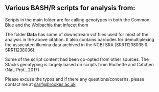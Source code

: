 ## Various BASH/R scripts for analysis from:



Scripts in the main folder are for calling genotypes in both the Common Blue
and the Wolbachia that infecet them

The folder **Data** has some of  downstream vcf files used for most of the analysis in the above citation. It also contains barcodes for demultiplexing the 
associated illumina data archived in the NCBI SRA (SRR11238035 & SRR11238036). 

Some of the script content had been co-opted from other sources. The Stacks genotyping is largely based on scripts from Rochette and Catchen (Nat. Prot., 2017)

Please excuse the typos and if there any questions/concerns, please contact me at sarif@brookes.ac.uk


